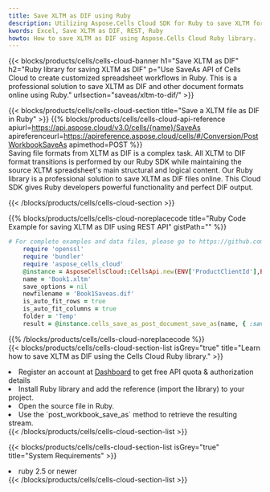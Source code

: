 ```yaml
---
title: Save XLTM as DIF using Ruby 
description: Utilizing Aspose.Cells Cloud SDK for Ruby to save XLTM format file as DIF format file. 
kwords: Excel, Save XLTM as DIF, REST, Ruby
howto: How to save XLTM as DIF using Aspose.Cells Cloud Ruby library.
---
```



{{< blocks/products/cells/cells-cloud-banner h1="Save XLTM as DIF" h2="Ruby library for saving XLTM as DIF" p="Use SaveAs API of Cells Cloud to create customized spreadsheet workflows in Ruby. This is a professional solution to save XLTM as DIF and other document formats online using Ruby." urlsection="saveas/xltm-to-dif/" >}}

{{< blocks/products/cells/cells-cloud-section  title="Save a XLTM file as DIF in Ruby" >}}
{{% blocks/products/cells/cells-cloud-api-reference  apiurl=https://api.aspose.cloud/v3.0/cells/{name}/SaveAs  apireferenceurl=https://apireference.aspose.cloud/cells/#/Conversion/PostWorkbookSaveAs  apimethod=POST %}}
<br/>
Saving file formats from XLTM as DIF is a complex task. All XLTM to DIF format transitions is performed by our Ruby SDK while maintaining the source XLTM spreadsheet's main structural and logical content. Our Ruby library is a professional solution to save XLTM as DIF files online. This Cloud SDK gives Ruby developers powerful functionality and perfect DIF output.

{{< /blocks/products/cells/cells-cloud-section >}}

{{% blocks/products/cells/cells-cloud-noreplacecode title="Ruby Code Example for saving XLTM as DIF using REST API" gistPath="" %}}
  
```ruby
# For complete examples and data files, please go to https://github.com/aspose-cells-cloud/aspose-cells-cloud-ruby/
    require 'openssl'
    require 'bundler'
    require 'aspose_cells_cloud'
    @instance = AsposeCellsCloud::CellsApi.new(ENV['ProductClientId'],ENV['ProductClientSecret'])
    name = 'Book1.xltm'
    save_options = nil
    newfilename = 'Book1Saveas.dif'
    is_auto_fit_rows = true
    is_auto_fit_columns = true
    folder = 'Temp'
    result = @instance.cells_save_as_post_document_save_as(name, { :save_options=>save_options, :newfilename=>(folder+"/"+newfilename), :is_auto_fit_rows=>is_auto_fit_rows, :is_auto_fit_columns=>is_auto_fit_columns, :folder=>folder})
```
  
{{% /blocks/products/cells/cells-cloud-noreplacecode  %}}
<br/>
{{< blocks/products/cells/cells-cloud-section-list isGrey="true"  title="Learn how to save XLTM as DIF using the Cells Cloud Ruby library." >}}
<li>Register an account at <a href="https://dashboard.aspose.cloud/">Dashboard</a> to get free API quota & authorization details</li>
<li>Install Ruby library and add the reference (import the library) to your project.</li>
<li>Open the source file in Ruby.</li>
<li>Use the `post_workbook_save_as` method to retrieve the resulting stream.</li>
{{< /blocks/products/cells/cells-cloud-section-list >}}

{{< blocks/products/cells/cells-cloud-section-list isGrey="true"  title="System Requirements" >}}
<li>ruby 2.5 or newer</li>
{{< /blocks/products/cells/cells-cloud-section-list >}}
